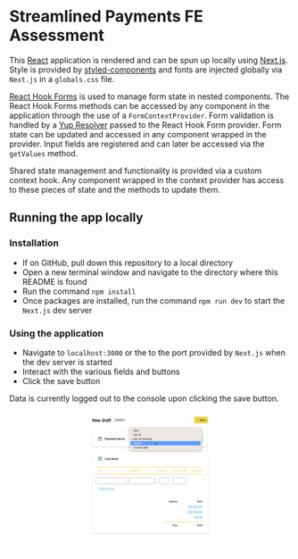 # Streamlined Payments FE Assessment

This [React](https://reactjs.org/) application is rendered and can be spun up locally using [Next.js](https://nextjs.org/). Style is provided by [styled-components](https://styled-components.com/) and fonts are injected globally via `Next.js` in a `globals.css` file.

[React Hook Forms](https://react-hook-form.com/) is used to manage form state in nested components. The React Hook Forms methods can be accessed by any component in the application through the use of a `FormContextProvider`. Form validation is handled by a [Yup Resolver](https://www.npmjs.com/package/yup) passed to the React Hook Form provider. Form state can be updated and accessed in any component wrapped in the provider. Input fields are registered and can later be accessed via the `getValues` method.

Shared state management and functionality is provided via a custom context hook. Any component wrapped in the context provider has access to these pieces of state and the methods to update them.

## Running the app locally

### Installation

- If on GitHub, pull down this repository to a local directory
- Open a new terminal window and navigate to the directory where this README is found
- Run the command `npm install`
- Once packages are installed, run the command `npm run dev` to start the `Next.js` dev server

### Using the application

- Navigate to `localhost:3000` or the to the port provided by `Next.js` when the dev server is started
- Interact with the various fields and buttons
- Click the save button

Data is currently logged out to the console upon clicking the save button.

![](/streamlined.gif)